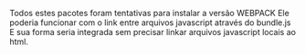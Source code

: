 Todos estes pacotes foram tentativas para instalar a versão WEBPACK
Ele poderia funcionar com o link entre arquivos javascript através do bundle.js
E sua forma seria integrada sem precisar linkar arquivos javascript locais ao html.
